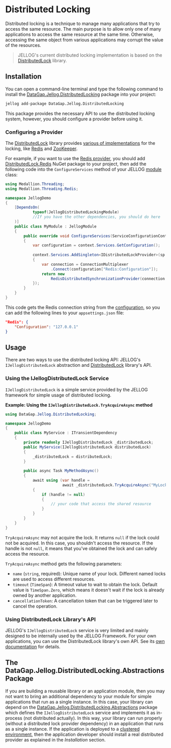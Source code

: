 # Distributed Locking
Distributed locking is a technique to manage many applications that try to access the same resource. The main purpose is to allow only one of many applications to access the same resource at the same time. Otherwise, accessing the same object from various applications may corrupt the value of the resources. 

> JELLOG's current distributed locking implementation is based on the [DistributedLock](https://github.com/madelson/DistributedLock) library.

## Installation

You can open a command-line terminal and type the following command to install the [DataGap.Jellog.DistributedLocking](https://www.nuget.org/packages/DataGap.Jellog.DistributedLocking) package into your project:

````bash
jellog add-package DataGap.Jellog.DistributedLocking
````

This package provides the necessary API to use the distributed locking system, however, you should configure a provider before using it.

### Configuring a Provider

The [DistributedLock](https://github.com/madelson/DistributedLock) library provides [various of implementations](https://github.com/madelson/DistributedLock#implementations) for the locking, like [Redis](https://github.com/madelson/DistributedLock/blob/master/docs/DistributedLock.Redis.md) and [ZooKeeper](https://github.com/madelson/DistributedLock/blob/master/docs/DistributedLock.ZooKeeper.md).

For example, if you want to use the [Redis provider](https://github.com/madelson/DistributedLock/blob/master/docs/DistributedLock.Redis.md), you should add [DistributedLock.Redis](https://www.nuget.org/packages/DistributedLock.Redis) NuGet package to your project, then add the following code into the `ConfigureServices` method of your JELLOG [module](Module-Development-Basics.md) class:

````csharp
using Medallion.Threading;
using Medallion.Threading.Redis;

namespace JellogDemo
{
    [DependsOn(
            typeof(JellogDistributedLockingModule)
            //If you have the other dependencies, you should do here
    )]
    public class MyModule : JellogModule
    {
        public override void ConfigureServices(ServiceConfigurationContext context)
        {
            var configuration = context.Services.GetConfiguration();
        
            context.Services.AddSingleton<IDistributedLockProvider>(sp =>
            {
                var connection = ConnectionMultiplexer
                    .Connect(configuration["Redis:Configuration"]);
                return new 
                    RedisDistributedSynchronizationProvider(connection.GetDatabase());
            });
        }
    }
}
````

This code gets the Redis connection string from the [configuration](Configuration.md), so you can add the following lines to your `appsettings.json` file:

````json
"Redis": {
    "Configuration": "127.0.0.1"
}
````

## Usage

There are two ways to use the distributed locking API: JELLOG's `IJellogDistributedLock` abstraction and [DistributedLock](https://github.com/madelson/DistributedLock) library's API.

### Using the IJellogDistributedLock Service

`IJellogDistributedLock` is a simple service provided by the JELLOG framework for simple usage of distributed locking.

**Example: Using the `IJellogDistributedLock.TryAcquireAsync` method**

````csharp
using DataGap.Jellog.DistributedLocking; 

namespace JellogDemo
{
    public class MyService : ITransientDependency
    {
        private readonly IJellogDistributedLock _distributedLock;
		public MyService(IJellogDistributedLock distributedLock)
        {
            _distributedLock = distributedLock;
        }
        
        public async Task MyMethodAsync()
        {
            await using (var handle = 
                         await _distributedLock.TryAcquireAsync("MyLockName"))
            {
                if (handle != null)
                {
                    // your code that access the shared resource
                }
            }   
        }
    }
}
````

`TryAcquireAsync` may not acquire the lock. It returns `null` if the lock could not be acquired. In this case, you shouldn't access the resource. If the handle is not `null`, it means that you've obtained the lock and can safely access the resource.

`TryAcquireAsync` method gets the following parameters:

* `name` (`string`, required): Unique name of your lock. Different named locks are used to access different resources.
* `timeout` (`TimeSpan`): A timeout value to wait to obtain the lock. Default value is `TimeSpan.Zero`, which means it doesn't wait if the lock is already owned by another application.
* `cancellationToken`: A cancellation token that can be triggered later to cancel the operation.

### Using DistributedLock Library's API

JELLOG's `IJellogDistributedLock` service is very limited and mainly designed to be internally used by the JELLOG Framework. For your own applications, you can use the DistributedLock library's own API. See its [own documentation](https://github.com/madelson/DistributedLock) for details.

## The DataGap.Jellog.DistributedLocking.Abstractions Package

If you are building a reusable library or an application module, then you may not want to bring an additional dependency to your module for simple applications that run as a single instance. In this case, your library can depend on the [DataGap.Jellog.DistributedLocking.Abstractions](https://nuget.org/packages/DataGap.Jellog.DistributedLocking.Abstractions) package which defines the `IJellogDistributedLock` service and implements it as in-process (not distributed actually). In this way, your library can run properly (without a distributed lock provider dependency) in an application that runs as a single instance. If the application is deployed to a [clustered environment](Deployment/Clustered-Environment.md), then the application developer should install a real distributed provider as explained in the *Installation* section.
